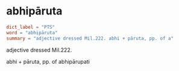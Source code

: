 # abhipāruta

``` toml
dict_label = "PTS"
word = "abhipāruta"
summary = "adjective dressed Mil.222. abhi + pāruta, pp. of a"
```

adjective dressed Mil.222.

abhi \+ pāruta, pp. of abhipārupati

